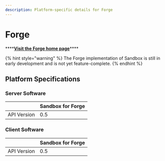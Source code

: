 ```yaml
---
description: Platform-specific details for Forge
---
```


# Forge

\*\*\*\*[**Visit the Forge home page**](https://minecraftforge.net)\*\*\*\*

{% hint style="warning" %}
The Forge implementation of Sandbox is still in early development and is not yet feature-complete.
{% endhint %}

## Platform Specifications

### Server Software

|   | Sandbox for Forge |
| :--- | :--- |
| API Version | 0.5 |

### Client Software

|   | Sandbox for Forge |
| :--- | :--- |
| API Version | 0.5 |

